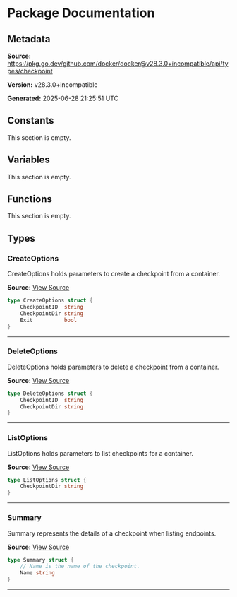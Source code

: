 # Package Documentation

## Metadata

**Source:** https://pkg.go.dev/github.com/docker/docker@v28.3.0+incompatible/api/types/checkpoint

**Version:** v28.3.0+incompatible

**Generated:** 2025-06-28 21:25:51 UTC

## Constants

This section is empty.

## Variables

This section is empty.

## Functions

This section is empty.

## Types

### CreateOptions

CreateOptions holds parameters to create a checkpoint from a container.

**Source:** [View Source](https://github.com/docker/docker/blob/v28.3.0/api/types/checkpoint/options.go#L4)  

```go
type CreateOptions struct {
	CheckpointID  string
	CheckpointDir string
	Exit          bool
}
```

---

### DeleteOptions

DeleteOptions holds parameters to delete a checkpoint from a container.

**Source:** [View Source](https://github.com/docker/docker/blob/v28.3.0/api/types/checkpoint/options.go#L16)  

```go
type DeleteOptions struct {
	CheckpointID  string
	CheckpointDir string
}
```

---

### ListOptions

ListOptions holds parameters to list checkpoints for a container.

**Source:** [View Source](https://github.com/docker/docker/blob/v28.3.0/api/types/checkpoint/options.go#L11)  

```go
type ListOptions struct {
	CheckpointDir string
}
```

---

### Summary

Summary represents the details of a checkpoint when listing endpoints.

**Source:** [View Source](https://github.com/docker/docker/blob/v28.3.0/api/types/checkpoint/list.go#L4)  

```go
type Summary struct {
	// Name is the name of the checkpoint.
	Name string
}
```

---

